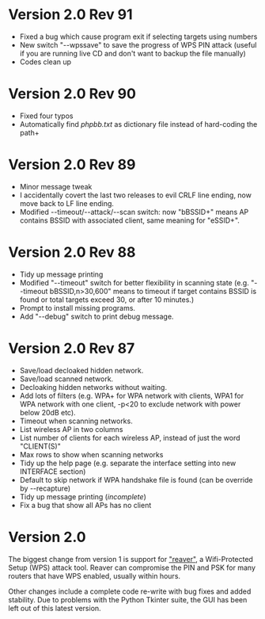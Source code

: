 # Version 2.0 Rev 91 #
- Fixed a bug which cause program exit if selecting targets using numbers
- New switch "--wpssave" to save the progress of WPS PIN attack (useful if you are running live CD and don't want to backup the file manually)
- Codes clean up

# Version 2.0 Rev 90 #
- Fixed four typos
- Automatically find *phpbb.txt* as dictionary file instead of hard-coding the path+

# Version 2.0 Rev 89 #
- Minor message tweak
- I accidentally covert the last two releases to evil CRLF line ending, now move back to LF line ending.
- Modified --timeout/--attack/--scan switch: now "bBSSID+" means AP contains BSSID with associated client, same meaning for "eSSID+".

# Version 2.0 Rev 88 #
- Tidy up message printing 
- Modified "--timeout" switch for better flexibility in scanning state (e.g. "--timeout bBSSID,n\>30,600" means to timeout if target contains BSSID is found or total targets exceed 30, or after 10 minutes.)
- Prompt to install missing programs.
- Add "--debug" switch to print debug message.

# Version 2.0 Rev 87 #
- Save/load decloaked hidden network.
- Save/load scanned network.
- Decloaking hidden networks without waiting.
- Add lots of filters (e.g. WPA+ for WPA network with clients, WPA1 for WPA network with one client, -p<20 to exclude network with power below 20dB etc).
- Timeout when scanning networks.
- List wireless AP in two columns 
- List number of clients for each wireless AP, instead of just the word "CLIENT(S)"
- Max rows to show when scanning networks
- Tidy up the help page (e.g. separate the interface setting into new INTERFACE section)
- Default to skip network if WPA handshake file is found (can be override by --recapture)
- Tidy up message printing (*incomplete*)
- Fix a bug that show all APs has no client

# Version 2.0 #

The biggest change from version 1 is support for ["reaver"](http://reaver-wps.googlecode.com/), a Wifi-Protected Setup (WPS) attack tool.  Reaver can compromise the PIN and PSK for many routers that have WPS enabled, usually within hours.

Other changes include a complete code re-write with bug fixes and added stability.  Due to problems with the Python Tkinter suite, the GUI has been left out of this latest version.

